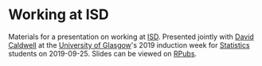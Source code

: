 # Working at ISD

Materials for a presentation on working at [ISD](https://www.isdscotland.org/). Presented jointly with [David Caldwell](https://github.com/davidc92) at the [University of Glasgow](https://www.gla.ac.uk/)'s 2019 induction week for [Statistics](https://www.gla.ac.uk/schools/mathematicsstatistics/) students on 2019-09-25. Slides can be viewed on [RPubs](https://rpubs.com/jackhannah95/working-at-isd).
